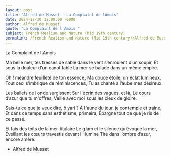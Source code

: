 ```yaml
---
layout: post
title: "Alfred de Musset - La Complaint de lAmois"
date: 2024-12-30 12:00:00 -0000
author: Alfred de Musset
quote: "La Complaint de l'Amois "
subject: French Realism and Nature (Mid 19th century)
permalink: /French Realism and Nature (Mid 19th century)/Alfred de Musset/Alfred de Musset - La Complaint de lAmois
---
```


La Complaint de l'Amois 

Ma belle mer, tes tresses de sable
dans le vent s’enroulent d’un soupir,
Et sous la douleur d’un canot fable
La mer se balade dans un même empire. 

Oh ! méandre feuilleté de ton essence,
Ma douce étoile, un éclat lumineux,
Tout ceci s’imbrique de réminiscences,
Tu as chanté à l’aube mes désireux. 

Les ballets de l’onde surgissent
Sur l'écrin des vagues, et là,
Le cours d’azur que tu m'offres,
Veille avec moi sous les cieux de gloire. 

Sais-tu ce que je veux dire, ô yari ?
À l'aune du jour, je contemple et traîne,
Et dans ce temps sans esthétisme, primeira,
Épargne tout ce que je ris de ce passé. 

Et fais des toits de la mer-titulaire
Le glam et le silence qu’évoque la mer,
Éveillant les cœurs travestis devant l’illumine 
Tiré dans l’ombre d’azur, encore amère.

- Alfred de Musset
